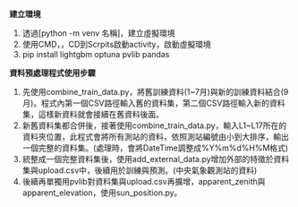 **建立環境**
1. 透過[python -m venv 名稱]，建立虛擬環境
2. 使用CMD，，CD到Scrpits啟動activity，啟動虛擬環境
3. pip install lightgbm optuna pvlib pandas

**資料預處理程式使用步驟**
1. 先使用combine_train_data.py，將舊訓練資料(1~7月)與新的訓練資料結合(9月)。程式內第一個CSV路徑輸入舊的資料集，第二個CSV路徑輸入新的資料集，這樣新資料就會接續在舊資料後面。
2. 新舊資料集都合併後，接著使用combine_train_data.py，輸入L1~L17所在的資料夾位置，此程式會將所有測站的資料，依照測站編號由小到大排序，輸出一個完整的資料集。(處理時，會將DateTime調整成%Y%m%d%H%M格式)
3. 統整成一個完整資料集後，使用add_external_data.py增加外部的特徵於資料集與upload.csv中，後續用於訓練與預測。(中央氣象觀測站的資料)
4. 後續再單獨用pvlib對資料集與upload.csv再擴增，apparent_zenith與apparent_elevation，使用sun_position.py。
